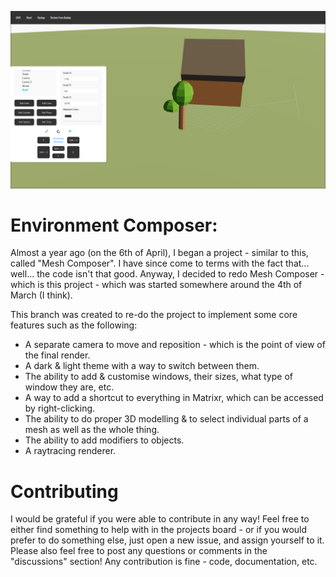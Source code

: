 ![](./images/MatrixrScreenshot.png)

# Environment Composer:
Almost a year ago (on the 6th of April), I began a project - similar to this, called "Mesh Composer". I have since come to terms with the fact that... well... the code isn't that good. Anyway, I decided to redo Mesh Composer - which is this project - which was started somewhere around the 4th of March (I think).

This branch was created to re-do the project to implement some core features such as the following:
* A separate camera to move and reposition - which is the point of view of the final render.
* A dark & light theme with a way to switch between them.
* The ability to add & customise windows, their sizes, what type of window they are, etc.
* A way to add a shortcut to everything in Matrixr, which can be accessed by right-clicking.
* The ability to do proper 3D modelling & to select individual parts of a mesh as well as the whole thing.
* The ability to add modifiers to objects.
* A raytracing renderer.

# Contributing
I would be grateful if you were able to contribute in any way! Feel free to either find something to help with in the projects board - or if you would prefer to do something else, just open a new issue, and assign yourself to it.
Please also feel free to post any questions or comments in the "discussions" section!
Any contribution is fine - code, documentation, etc. 
